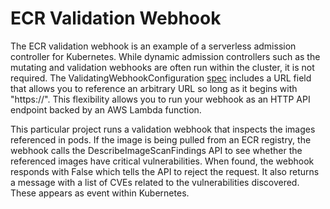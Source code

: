 # ECR Validation Webhook
The ECR validation webhook is an example of a serverless admission controller for Kubernetes.  While dynamic admission controllers such as the mutating and validation webhooks are often run within the cluster, it is not required.  The ValidatingWebhookConfiguration [spec](https://kubernetes.io/docs/reference/access-authn-authz/extensible-admission-controllers/#url) includes a URL field that allows you to reference an arbitrary URL so long as it begins with "https://". This flexibility allows you to run your webhook as an HTTP API endpoint backed by an AWS Lambda function. 

This particular project runs a validation webhook that inspects the images referenced in pods.  If the image is being pulled from an ECR registry, the webhook calls the DescribeImageScanFindings API to see whether the referenced images have critical vulnerabilities.  When found, the webhook responds with False which tells the API to reject the request.  It also returns a message with a list of CVEs related to the vulnerabilities discovered.  These appears as event within Kubernetes. 